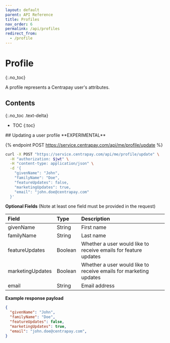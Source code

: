 ```yaml
---
layout: default
parent: API Reference
title: Profiles
nav_order: 6
permalink: /api/profiles
redirect_from:
  - /profile
---
```


# Profile
{:.no_toc}

A profile represents a Centrapay user's attributes.

## Contents
{:.no_toc .text-delta}

* TOC
{:toc}


<a name="updating-a-user-profile">
## Updating a user profile **EXPERIMENTAL**

{% endpoint POST https://service.centrapay.com/api/me/profile/update %}

```sh
curl -X POST "https://service.centrapay.com/api/me/profile/update" \
  -H "authorization: $jwt" \
  -H "content-type: application/json" \
  -d '{
    "givenName": "John",
    "familyName": "Doe",
    "featureUpdates": false,
    "marketingUpdates": true,
    "email": "john.doe@centrapay.com"
  }'
```

**Optional Fields** (Note at least one field must be provided in the request)

|      Field       |  Type   |                 Description                                                                        |
| :--------------- | :------ | :------------------------------------------------------------------------------------------------- |
| givenName        | String  | First name                                                                                         |
| familyName       | String  | Last name                                                                                          |
| featureUpdates   | Boolean | Whether a user would like to receive emails for feature updates                                    |
| marketingUpdates | Boolean | Whether a user would like to receive emails for marketing updates                                  |
| email            | String  | Email address                                                                                      |

**Example response payload**

```json
{
  "givenName": "John",
  "familyName": "Doe",
  "featureUpdates": false,
  "marketingUpdates": true,
  "email": "john.doe@centrapay.com",
}
```
